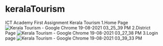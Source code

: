 # keralaTourism
ICT Academy First Assignment
Kerala Tourism
 1.Home Page
![Kerala Tourism - Google Chrome 19-08-2021 03_25_39 PM](https://user-images.githubusercontent.com/65459299/130049810-4893b858-24ef-4caf-ba38-d9a8cea15562.png)
 2.District Page
![Kerala Tourism - Google Chrome 19-08-2021 03_27_38 PM](https://user-images.githubusercontent.com/65459299/130050713-aae1c92a-651e-432d-959c-9f88cb77591c.png)
 3.Login page
 ![Kerala Tourism - Google Chrome 19-08-2021 03_39_33 PM](https://user-images.githubusercontent.com/65459299/130051168-bd16271c-f441-4d44-b61a-0def0248179d.png)


